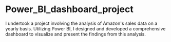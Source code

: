 # Power_BI_dashboard_project
I undertook a project involving the analysis of Amazon's sales data on a yearly basis. Utilizing Power BI, I designed and developed a comprehensive dashboard to visualize and present the findings from this analysis.

